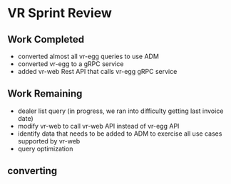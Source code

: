 # VR Sprint Review

## Work Completed
- converted almost all vr-egg queries to use ADM
- converted vr-egg to a gRPC service
- added vr-web Rest API that calls vr-egg gRPC service

## Work Remaining
- dealer list query (in progress, we ran into difficulty getting last invoice date)
- modify vr-web to call vr-web API instead of vr-egg API
- identify data that needs to be added to ADM to exercise all use cases supported by vr-web
- query optimization

## converting
